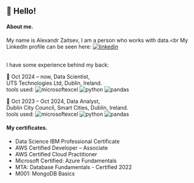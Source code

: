<h2>👋 Hello!</h2>

<h4>About me.</h4>

My name is Alexandr Zaitsev, I am a person who works with data.<br
My LinkedIn profile can be seen here: 
<a href="linkedin.com/in/alexandr-zaitsev-6906161a2">![linkedin](https://img.shields.io/badge/LinkedIn-0077B5?style=flat&logo=LinkedIn&logoColor=white)</a><br><br>

I have some experience behind my back:

:sauropod: Oct 2024 – now, Data Scientist,<br>
UTS Technologies Ltd, Dublin, Ireland.<br>
tools used: ![microsoftexcel](https://img.shields.io/badge/MicrosoftExcel-217346?style=flat&logo=MicrosoftExcel&logoColor=white)
![python](https://img.shields.io/badge/Python-3776AB?style=flat&logo=Python&logoColor=yellow)
![pandas](https://img.shields.io/badge/Pandas-150458?style=flat&logo=Pandas&logoColor=white)

:sauropod: Oct 2023 – Oct 2024, Data Analyst,<br>
Dublin City Council, Smart Cities, Dublin, Ireland.<br>
tools used: ![microsoftexcel](https://img.shields.io/badge/MicrosoftExcel-217346?style=flat&logo=MicrosoftExcel&logoColor=white)
![python](https://img.shields.io/badge/Python-3776AB?style=flat&logo=Python&logoColor=yellow)
![pandas](https://img.shields.io/badge/Pandas-150458?style=flat&logo=Pandas&logoColor=white)

<h4>My certificates.</h4>
<ul>
  <li>Data Science IBM Professional Certificate</li>
  <li>AWS Certified Developer – Associate</li>
  <li>AWS Certified Cloud Practitioner</li>
  <li>Microsoft Certified: Azure Fundamentals</li>
  <li>MTA: Database Fundamentals - Certified 2022</li>
  <li>M001: MongoDB Basics</li>
</ul>


<!---
alxndrztsv/alxndrztsv is a ✨ special ✨ repository because its `README.md` (this file) appears on your GitHub profile.
You can click the Preview link to take a look at your changes.
--->

